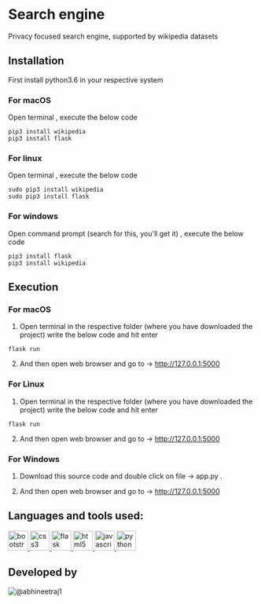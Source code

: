 # Search engine
Privacy focused search engine, supported by wikipedia datasets

## Installation
First install python3.6 in your respective system

### For macOS

Open terminal , execute the below code

```
pip3 install wikipedia
pip3 install flask
```

### For linux

Open terminal , execute the below code

```
sudo pip3 install wikipedia
sudo pip3 install flask
```

### For windows

Open command prompt (search for this, you'll get it) , execute the below code

```
pip3 install flask
pip3 install wikipedia
```

## Execution

### For macOS

1) Open terminal in the respective folder (where you have downloaded the project) write the below code and hit enter

```flask run```

2) And then open web browser and go to -> http://127.0.0.1:5000

### For Linux

1) Open terminal in the respective folder (where you have downloaded the project) write the below code and hit enter

```flask run```

2) And then open web browser and go to -> http://127.0.0.1:5000


### For Windows

1) Download this source code and double click on file -> app.py .

2) And then open web browser and go to -> http://127.0.0.1:5000

## Languages and tools used:
<p align="left"> <a href="https://getbootstrap.com" target="_blank" rel="noreferrer"> <img src="https://raw.githubusercontent.com/devicons/devicon/master/icons/bootstrap/bootstrap-plain-wordmark.svg" alt="bootstrap" width="40" height="40"/> </a> <a href="https://www.w3schools.com/css/" target="_blank" rel="noreferrer"> <img src="https://raw.githubusercontent.com/devicons/devicon/master/icons/css3/css3-original-wordmark.svg" alt="css3" width="40" height="40"/> </a> <a href="https://flask.palletsprojects.com/" target="_blank" rel="noreferrer"> <img src="https://www.vectorlogo.zone/logos/pocoo_flask/pocoo_flask-icon.svg" alt="flask" width="40" height="40"/> </a> <a href="https://www.w3.org/html/" target="_blank" rel="noreferrer"> <img src="https://raw.githubusercontent.com/devicons/devicon/master/icons/html5/html5-original-wordmark.svg" alt="html5" width="40" height="40"/> </a> <a href="https://developer.mozilla.org/en-US/docs/Web/JavaScript" target="_blank" rel="noreferrer"> <img src="https://raw.githubusercontent.com/devicons/devicon/master/icons/javascript/javascript-original.svg" alt="javascript" width="40" height="40"/> </a> <a href="https://www.python.org" target="_blank" rel="noreferrer"> <img src="https://raw.githubusercontent.com/devicons/devicon/master/icons/python/python-original.svg" alt="python" width="40" height="40"/> </a> </p>

## Developed by
![@abhineetraj1](https://github.com/abhineetraj1)
